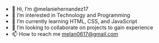 - 👋 Hi, I’m @melaniehernandez17
- 👀 I’m interested in Technology and Programming
- 🌱 I’m currently learning HTML, CSS, and JavaScript
- 💞️ I’m looking to collaborate on projects to gain experience
- 📫 How to reach me melan0617@gmail.com

<!---
melaniehernandez17/melaniehernandez17 is a ✨ special ✨ repository because its `README.md` (this file) appears on your GitHub profile.
You can click the Preview link to take a look at your changes.
--->

